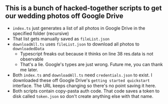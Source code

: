 ## This is a bunch of hacked-together scripts to get our wedding photos off Google Drive
- `index.ts` just generates a list of all photos in Google Drive in the specified folder (recursive)
- That list gets manually saved as `fileList.json`
- `downloadAll.ts` uses `fileList.json` to download all photos to `downloadedData`
    - Typescript freaks out because it thinks on line 38 res.data is not observable
    - That's a lie. Google's types are just wrong. Future me, you can thank me later.
- Both `index.ts` and `downloadAll.ts` need `credentials.json` to exist. I downloaded these off
  Google Drive's `getting started quickstart` interface. The URL keeps changing so there's no
  point saving it here.
- Both scripts contain copy-pasta auth code. That code saves a token to disk called `token.json`
  so don't create anything else with that name.